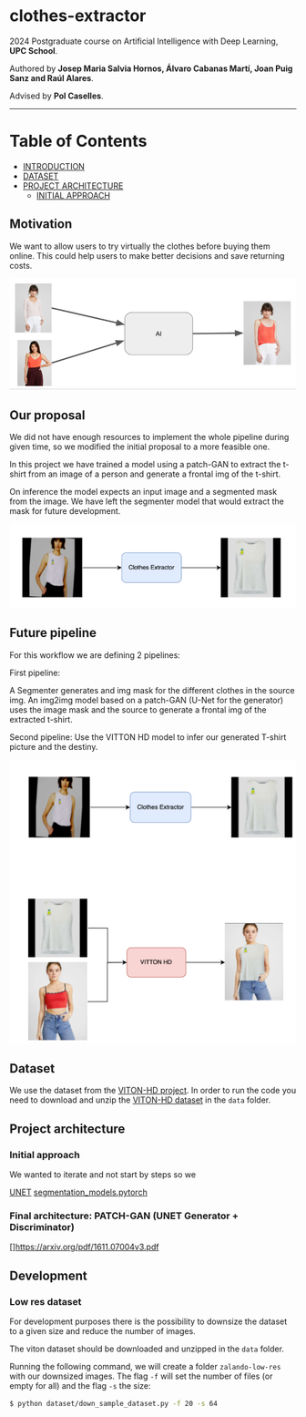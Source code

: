 # clothes-extractor
2024 Postgraduate course on Artificial Intelligence with Deep Learning, **UPC School**.

Authored by **Josep Maria Salvia Hornos, Álvaro Cabanas Martí, Joan Puig Sanz and Raúl Alares**.

Advised by **Pol Caselles**.

---

Table of Contents
=================
  * [INTRODUCTION](#introduction)
  * [DATASET](#dataset)
  * [PROJECT ARCHITECTURE](#project-architecture)
	 * [INITIAL APPROACH](#initial-approach)

## Motivation
We want to allow users to try virtually the clothes before buying them online.
This could help users to make better decisions and save returning costs.

![docs/images/final_objective.png](docs/images/final_objective.png)

## Our proposal
We did not have enough resources to implement the whole pipeline during given time, so we modified the initial proposal to a more feasible one.

In this project we have trained a model using a patch-GAN to extract the t-shirt from an image of a person and generate a frontal img of the t-shirt.

On inference the model expects an input image and a segmented mask from the image. We have left the segmenter model that would extract the mask for future development.

![docs/images/first_pipeline.png](docs/images/first_pipeline.png)


## Future pipeline
For this workflow we are defining 2 pipelines:

First pipeline:

A Segmenter generates and img mask for the different clothes in the source img.
An img2img model based on a patch-GAN (U-Net for the generator) uses the image mask and the source to generate a frontal img of the extracted t-shirt.

Second pipeline:
Use the VITTON HD model to infer our generated T-shirt picture and the destiny.

![docs/images/two_pipelines.png](docs/images/two_pipelines.png)


## Dataset
We use the dataset from the [VITON-HD project](https://github.com/shadow2496/VITON-HD).
In order to run the code you need to download and unzip the [VITON-HD dataset](https://github.com/shadow2496/VITON-HD?tab=readme-ov-file#dataset) in the `data` folder.


## Project architecture
### Initial approach
We wanted to iterate and not start  by steps so we

[UNET](https://arxiv.org/abs/1505.04597)
[segmentation_models.pytorch](https://github.com/qubvel/segmentation_models.pytorch)

### Final architecture: PATCH-GAN (UNET Generator + Discriminator)
[]https://arxiv.org/pdf/1611.07004v3.pdf


## Development
### Low res dataset
For development purposes there is the possibility to downsize the dataset to a given size and reduce the number of images.

The viton dataset should be downloaded and unzipped in the `data` folder.

Running the following command, we will create a folder `zalando-low-res` with our downsized images.
The flag `-f` will set the number of files (or empty for all) and the flag `-s` the size: 

```bash
$ python dataset/down_sample_dataset.py -f 20 -s 64
```
